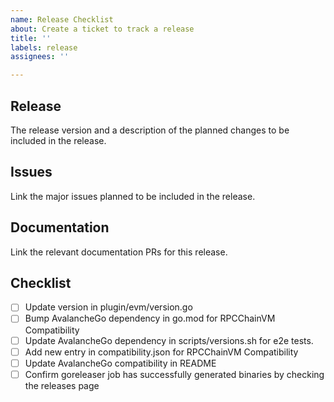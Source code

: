 ```yaml
---
name: Release Checklist
about: Create a ticket to track a release
title: ''
labels: release
assignees: ''

---
```


## Release

The release version and a description of the planned changes to be included in the release.

## Issues

Link the major issues planned to be included in the release.

## Documentation

Link the relevant documentation PRs for this release.

## Checklist

- [ ] Update version in plugin/evm/version.go
- [ ] Bump AvalancheGo dependency in go.mod for RPCChainVM Compatibility
- [ ] Update AvalancheGo dependency in scripts/versions.sh for e2e tests.
- [ ] Add new entry in compatibility.json for RPCChainVM Compatibility
- [ ] Update AvalancheGo compatibility in README
- [ ] Confirm goreleaser job has successfully generated binaries by checking the releases page
